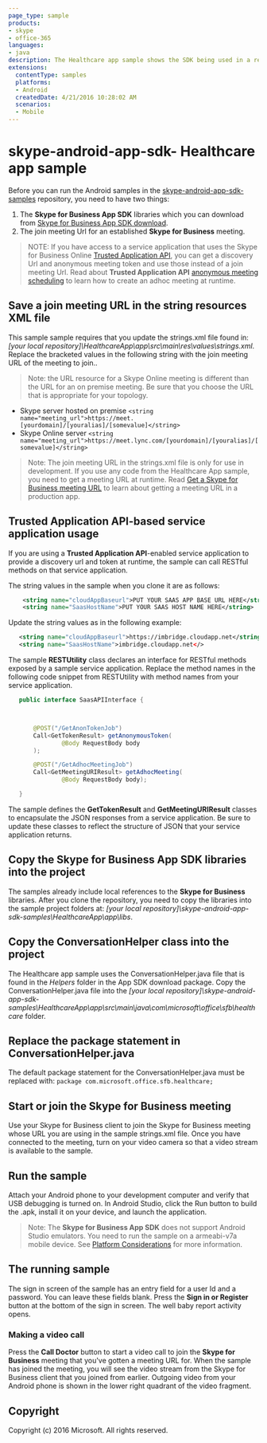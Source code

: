```yaml
---
page_type: sample
products:
- skype
- office-365
languages:
- java
description: The Healthcare app sample shows the SDK being used in a real-world scenario. It uses the ConversationHelper class to assist with the mainline scenario of guest meeting join.
extensions:
  contentType: samples
  platforms:
  - Android
  createdDate: 4/21/2016 10:28:02 AM
  scenarios:
  - Mobile
---
```

# skype-android-app-sdk- Healthcare app sample


Before you can run the Android samples in the [skype-android-app-sdk-samples](https://github.com/OfficeDev/skype-android-app-sdk-samples) repository, 
you need to have two things:

1. The **Skype for Business App SDK** libraries which you can download from [Skype for Business App SDK download](http://aka.ms/sfbappsdkdownload_android). 
2. The join meeting Url for an established **Skype for Business** meeting.

>NOTE: If you have access to a service application that uses the Skype for Business Online [Trusted Application API](https://msdn.microsoft.com/en-us/skype/trusted-application-api/docs/overview), you
can get a discovery Url and anonymous meeting token and use those instead of a join meeting Url. Read about **Trusted Application API** [anonymous meeting scheduling](https://msdn.microsoft.com/en-us/skype/trusted-application-api/docs/anonymousmeetingschedule) to learn how
to create an adhoc meeting at runtime. 

## Save a join meeting URL in the string resources XML file

This sample sample requires that you update the strings.xml file found in:  _[your local repository]\\HealthcareApp\app\src\main\res\values\strings.xml_. Replace the 
bracketed values in the following string with the join meeting URL of the meeting to join..

>Note: the URL resource for a Skype Online meeting is different than the URL for an on premise meeting. Be sure that you choose the URL that is appropriate for your topology.

* Skype server hosted on premise    ``` <string name="meeting_url">https://meet.[yourdomain]/[youralias]/[somevalue]</string> ``` 
* Skype Online server ``` <string name="meeting_url">https://meet.lync.com/[yourdomain]/[youralias]/[somevalue]</string> ```

>Note: The join meeting URL in the strings.xml file is only for use in development. If you use any code from the Healthcare App sample, you need to get 
a meeting URL at runtime. Read [Get a Skype for Business meeting URL](https://msdn.microsoft.com/en-us/skype/appsdk/getmeetingurl) to learn about getting a meeting URL in a production app.


## Trusted Application API-based service application usage
If you are using a **Trusted Application API**-enabled service application to provide a discovery url and token at runtime, the sample can call RESTful methods on that service application.

The string values in the sample when you clone it are as follows:

```xml
    <string name="cloudAppBaseurl">PUT YOUR SAAS APP BASE URL HERE</string>
    <string name="SaasHostName">PUT YOUR SAAS HOST NAME HERE</string>
```

Update the string values as in the following example:

```xml
   <string name="cloudAppBaseurl">https://imbridge.cloudapp.net</string>
   <string name="SaasHostName">imbridge.cloudapp.net</>
```
 
 The sample **RESTUtility** class declares an interface for RESTful methods exposed by a sample service application. Replace the method names in the following code snippet from RESTUtility with method names
 from your service application.

 ```java
    public interface SaasAPIInterface {



        @POST("/GetAnonTokenJob")
        Call<GetTokenResult> getAnonymousToken(
                @Body RequestBody body
        );

        @POST("/GetAdhocMeetingJob")
        Call<GetMeetingURIResult> getAdhocMeeting(
                @Body RequestBody body);

    }

 ```
  
The sample defines the **GetTokenResult** and **GetMeetingURIResult** classes to encapsulate the JSON responses from a service application. Be sure to update these classes to reflect the structure of JSON that
your service application returns. 

## Copy the Skype for Business App SDK libraries into the project

The samples already include local references to the **Skype for Business** libraries. After you clone the repository, you need to copy the libraries into
the sample project folders at:  _[your local repository]\skype-android-app-sdk-samples\HealthcareApp\app\libs_. 

## Copy the ConversationHelper class into the project

The Healthcare app sample uses the ConversationHelper.java file that is found in the _Helpers_ folder in the App SDK download package. Copy the ConversationHelper.java file into the _[your local repository]\skype-android-app-sdk-samples\HealthcareApp\app\src\main\java\com\microsoft\office\sfb\healthcare_ folder.

## Replace the package statement in ConversationHelper.java
The default package statement for the ConversationHelper.java must be replaced with: ```package com.microsoft.office.sfb.healthcare;```

## Start or join the Skype for Business meeting
Use your Skype for Business client to join the Skype for Business meeting whose URL you are using in the sample strings.xml file. Once you have connected to the meeting, turn on your video camera so that a video stream is available to the sample. 

## Run the sample

Attach your Android phone to your development computer and verify that USB debugging is turned on. In Android Studio, click the Run button to build the .apk, install it on your device, and launch the application.

>Note: The **Skype for Business App SDK** does not support Android Studio emulators. You need to run the sample on a armeabi-v7a mobile device. See [Platform Considerations](https://msdn.microsoft.com/en-us/skype/appsdk/platformconsiderations) for 
more information.

## The running sample

The sign in screen of the sample has an entry field for a user Id and a password. You can leave these fields blank. Press the **Sign in or Register** button at the bottom of the sign in screen. The well baby report activity opens. 

### Making a video call

Press the **Call Doctor** button to start a video call to join the **Skype for Business** meeting that you've gotten a meeting URL for. When the sample has joined the meeting, you will see the video stream from the Skype for Business client that you joined from earlier. Outgoing video from your Android phone is shown in the lower right quadrant of the video fragment. 

## Copyright
Copyright (c) 2016 Microsoft. All rights reserved.

